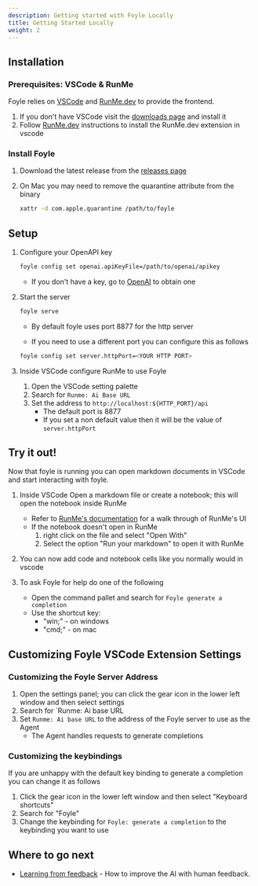 ```yaml
---
description: Getting started with Foyle Locally
title: Getting Started Locally
weight: 2
---
```


## Installation

### Prerequisites: VSCode & RunMe 

Foyle relies on [VSCode](https://code.visualstudio.com/) and [RunMe.dev](https://runme.dev/)
to provide the frontend.

1. If you don't have VSCode visit the [downloads page](https://code.visualstudio.com/) and install it
1. Follow [RunMe.dev](https://docs.runme.dev/installation/installrunme#installing-runme-on-vs-code) instructions to install the RunMe.dev extension in vscode

### Install Foyle

1. Download the latest release from the [releases page](https://github.com/jlewi/foyle/releases)

1. On Mac you may need to remove the quarantine attribute from the binary

   ```bash
   xattr -d com.apple.quarantine /path/to/foyle
   ```

## Setup

1. Configure your OpenAPI key

   ```sh
   foyle config set openai.apiKeyFile=/path/to/openai/apikey
   ```

   * If you don't have a key, go to [OpenAI](https://openai.com/) to
      obtain one

1. Start the server

   ```bash
   foyle serve
   ```

   * By default foyle uses port 8877 for the http server

   * If you need to use a different port you can configure this as follows

   ```sh
   foyle config set server.httpPort=<YOUR HTTP PORT>
   ```

1. Inside VSCode configure RunMe to use Foyle
   1. Open the VSCode setting palette
   1. Search for `Runme: Ai Base URL`
   1. Set the address to `http://localhost:${HTTP_PORT}/api`
      * The default port is 8877
      * If you set a non default value then it will be the value of `server.httpPort`

## Try it out!

Now that foyle is running you can open markdown documents in VSCode and start interacting with foyle.

1. Inside VSCode Open a markdown file or create a notebook; this will open the notebook inside RunMe
   * Refer to [RunMe's documentation](https://docs.runme.dev/installation/installrunme#full-display-of-runmes-action-on-a-markdown-file-in-vs-code) for a walk through
     of RunMe's UI
   * If the notebook doesn't open in RunMe
      1. right click on the file and select "Open With"
      1. Select the option "Run your markdown" to open it with RunMe
1. You can now add code and notebook cells like you normally would in vscode
1. To ask Foyle for help do one of the following

   * Open the command pallet and search for `Foyle generate a completion`
   * Use the shortcut key:
      * "win;" - on windows
      * "cmd;" - on mac

## Customizing Foyle VSCode Extension Settings

### Customizing the Foyle Server Address

1. Open the settings panel; you can click the gear icon in the lower left window and then select settings
2. Search for `Runme: Ai base URL
3. Set `Runme: Ai base URL` to the address of the Foyle server to use as the Agent
   * The Agent handles requests to generate completions

### Customizing the keybindings

If you are unhappy with the default key binding to generate a completion you can change it as follows

1. Click the gear icon in the lower left window and then select "Keyboard shortcuts"
2. Search for "Foyle"
3. Change the keybinding for `Foyle: generate a completion` to the keybinding you want to use

## Where to go next

* [Learning from feedback](/docs/learning/) - How to improve the AI with human feedback.